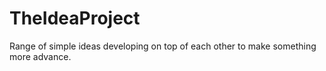 # TheIdeaProject
Range of simple ideas developing on top of each other to make something more advance.
